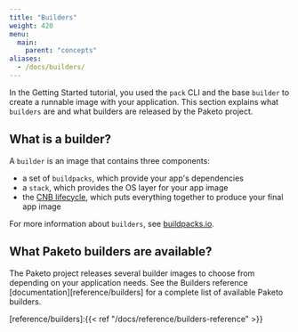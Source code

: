 ```yaml
---
title: "Builders"
weight: 420
menu:
  main:
    parent: "concepts"
aliases:
  - /docs/builders/
---
```


In the Getting Started tutorial, you used the `pack` CLI and the base `builder`
to create a runnable image with your application. This section explains what
`builders` are and what builders are released by the Paketo project.

## What is a builder?
A `builder` is an image that contains three components:
* a set of `buildpacks`, which provide your app's dependencies
* a `stack`, which provides the OS layer for your app image
* the [CNB
  lifecycle](https://buildpacks.io/docs/concepts/components/lifecycle/), which
  puts everything together to produce your final app image

For more information about `builders`, see
[buildpacks.io](https://buildpacks.io/docs/concepts/components/builder/).

## What Paketo builders are available?
The Paketo project releases several builder images to choose from depending on
your application needs. See the Builders reference
[documentation][reference/builders] for a complete list of available Paketo
builders.

<!-- References -->
[reference/builders]:{{< ref "/docs/reference/builders-reference" >}}

